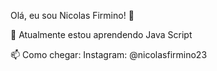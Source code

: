 Olá, eu sou Nicolas Firmino! 👋

🌱 Atualmente estou aprendendo Java Script

📫 Como chegar: Instagram: @nicolasfirmino23
